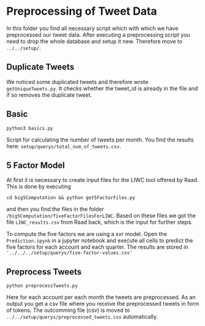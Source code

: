 # Preprocessing of Tweet Data

In this folder you find all necessary script which with which we have preprocessed our tweet data.
After executing a preprocessing script you need to drop the whole database and setup it new.
Therefore move to ```../../setup/```.

## Duplicate Tweets
We noticed some duplicated tweets and therefore wrote ``getUniqueTweets.py``. It checks whether the tweet_id is already 
in the file and if so removes the duplicate tweet.

## Basic
```
python3 basics.py
```
Script for calculating the number of tweets per month. You find the results here: ```setup/querys/total_num_of_tweets.csv```.

## 5 Factor Model
At first it is necessary to create input files for the LIWC tool offered by Raad. This is done by executing
```
cd big5Computation && python get5FactorFiles.py
```
and then you find the files in the folder ``/big5Computation/fiveFactorFilesForLIWC``. Based on these files we got the file ```LIWC_results.csv``` from Raad back, which is the input for further steps.

To compute the five factors we are using a svr model. Open the ``Prediction.ipynb`` in a jupyter notebook and execute all 
cells to predict the five factors for each account and each quarter. The results are stored  in ``'../../../setup/querys/five-factor-values.csv'``
## Preprocess Tweets
```
python preprocessTweets.py
```
Here for each account per each month the tweets are preprocessed. As an output you get a csv file where you receive the preprocessed tweets in form of tokens. The outcomming file (csv) is moved to ```../../setup/querys/preprocessed_tweets.csv``` automatically.